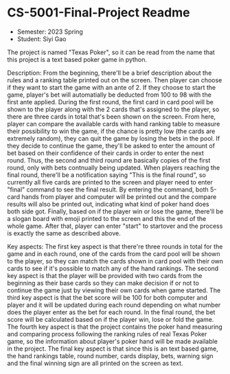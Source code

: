 # CS-5001-Final-Project Readme

* Semester: 2023 Spring
* Student: Siyi Gao

The project is named "Texas Poker", so it can be read from the name that this project is a text based poker game in python. 

Description:
From the beginning, there'll be a brief description about the rules and a ranking table printed out on the screen. Then player can choose if they want to start the game with an ante of 2. If they choose to start the game, player's bet will automatially be deducted from 100 to 98 with the first ante applied. During the first round, the first card in card pool will be shown to the player along with the 2 cards that's assigned to the player, so there are three cards in total that's been shown on the screen. From here, player can compare the available cards with hand ranking table to measure their possibility to win the game, if the chance is pretty low (the cards are extremely random), they can quit the game by losing the bets in the pool. If they decide to continue the game, they'll be asked to enter the amount of bet based on their confidence of their cards in order to enter the next round. Thus, the second and third round are basically copies of the first round, only with bets contnually being updated. When players reaching the final round, there'll be a notification saying "This is the final round", so currently all five cards are printed to the screen and player need to enter "final" command to see the final result. By entering the command, both 5-card hands from player and computer will be printed out and the compare results will also be printed out, indicating what kind of poker hand does both side got. Finally, based on if the player win or lose the game, there'll be a slogan board with emoji printed to the screen and this the end of the whole game. After that, player can enter "start" to startover and the process is exactly the same as described above.

Key aspects:
The first key aspect is that there're three rounds in total for the game and in each round, one of the cards from the card pool will be shown to the player, so they can match the cards shown in card pool with their own cards to see if it's possible to match any of the hand rankings. The second key aspect is that the player will be provided with two cards from the beginning as their base cards so they can make decision if or not to continue the game just by viewing their own cards when game started. The third key aspect is that the bet score will be 100 for both computer and player and it will be updated during each round depending on what number does the player enter as the bet for each round. In the final round, the bet score will be calculated based on if the player win, lose or fold the game. The fourth key aspect is that the project contains the poker hand measuring and comparing process following the ranking rules of real Texas Poker game, so the information about player's poker hand will be made available in the project. The final key aspect is that since this is an text based game, the hand rankings table, round number, cards display, bets, warning sign and the final winning sign are all printed on the screen as text. 
